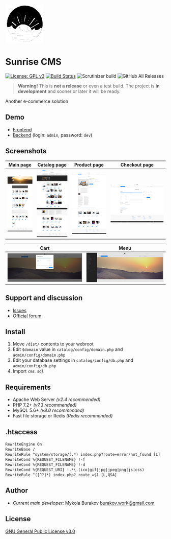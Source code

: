 ![Sunrise CMS Logo](git-res/logo.png)

# Sunrise CMS

[![License: GPL v3](https://img.shields.io/badge/License-GPLv3-blue.svg)](https://www.gnu.org/licenses/gpl-3.0)
[![Build Status](https://travis-ci.com/Nickbur/Sunrise_CMS_Project.svg?branch=master)](https://travis-ci.com/Nickbur/Sunrise_CMS_Project)
![Scrutinizer build](https://img.shields.io/scrutinizer/build/g/Nickbur/Sunrise_CMS_Project.svg)
![GitHub All Releases](https://img.shields.io/github/downloads/Nickbur/Sunrise_CMS_Project/total.svg)


> **Warning!**
> This is **not a release** or even a test build. The project is **in development** and sooner or later it will be ready.

Another e-commerce solution

## Demo
* [Frontend](https://sunrise-cms.freelance-team.su/)   
* [Backend](https://sunrise-cms.freelance-team.su/admin/) (login: ```admin```, password: ```dev```)

## Screenshots
Main page | Catalog page | Product page | Checkout page
--- | --- | --- | ---
![Sunrise CMS Demo main](git-res/screenshot-main.jpg) | ![Sunrise CMS Demo catalog](git-res/screenshot-catalog.jpg) | ![Sunrise CMS Demo product](git-res/screenshot-product.png) | ![Sunrise CMS Demo checkout](git-res/screenshot-checkout.png)

Cart | Menu
--- | ---
![Sunrise CMS Demo cart](git-res/screenshot-cart.png) | ![Sunrise CMS Demo menu](git-res/screenshot-menu.jpg)

## Support and discussion
* [Issues](https://github.com/Nickbur/Sunrise_CMS_Project/issues)  
* [Official forum](https://freelance-team.su/forum/2-sunrise-cms/)

## Install
1. Move ```/dist/``` contents to your webroot
2. Edit ```$domain``` value in ```catalog/config/domain.php``` and ```admin/config/domain.php```
3. Edit your database settings in ```catalog/config/db.php``` and ```admin/config/db.php```
4. Import ```cms.sql```

## Requirements
* Apache Web Server *(v2.4 recommended)*  
* PHP 7.2+ *(v7.3 recommended)*  
* MySQL 5.6+ *(v8.0 recommended)*  
* Fast file storage or Redis *(Redis recommended)*

## .htaccess
```
RewriteEngine On  
RewriteBase /  
RewriteRule ^system/storage/(.*) index.php?route=error/not_found [L]  
RewriteCond %{REQUEST_FILENAME} !-f  
RewriteCond %{REQUEST_FILENAME} !-d  
RewriteCond %{REQUEST_URI} !.*\.(ico|gif|jpg|jpeg|png|js|css)  
RewriteRule ^([^?]*) index.php?_route_=$1 [L,QSA]
```

## Author

* *Current main developer:* Mykola Burakov burakov.work@gmail.com

## License
[GNU General Public License v3.0](https://github.com/Nickbur/Sunrise_CMS_Project/blob/master/LICENSE)
